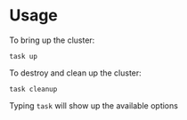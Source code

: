 # Usage
To bring up the cluster:
```
task up
```

To destroy and clean up the cluster:
```
task cleanup
```

Typing `task` will show up the available options